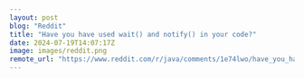 ```yaml
---
layout: post
blog: "Reddit"
title: "Have you have used wait() and notify() in your code?"
date: 2024-07-19T14:07:17Z
image: images/reddit.png
remote_url: "https://www.reddit.com/r/java/comments/1e74lwo/have_you_have_used_wait_and_notify_in_your_code/"
---
```


